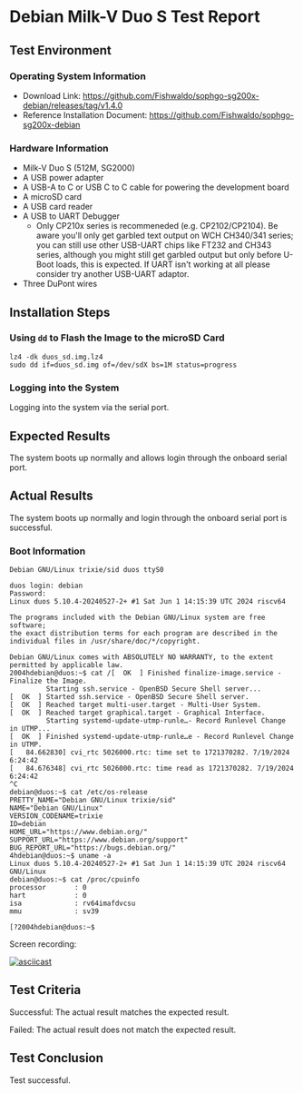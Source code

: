 # Debian Milk-V Duo S Test Report

## Test Environment

### Operating System Information

- Download Link: https://github.com/Fishwaldo/sophgo-sg200x-debian/releases/tag/v1.4.0
- Reference Installation Document: https://github.com/Fishwaldo/sophgo-sg200x-debian

### Hardware Information

- Milk-V Duo S (512M, SG2000)
- A USB power adapter
- A USB-A to C or USB C to C cable for powering the development board
- A microSD card
- A USB card reader
- A USB to UART Debugger   
    - Only CP210x series is recommeneded (e.g. CP2102/CP2104). Be aware you'll only get garbled text output on WCH CH340/341 series; you can still use other USB-UART chips like FT232 and CH343 series, although you might still get garbled output but only before U-Boot loads, this is expected. If UART isn't working at all please consider try another USB-UART adaptor.
- Three DuPont wires

## Installation Steps

### Using `dd` to Flash the Image to the microSD Card

```shell
lz4 -dk duos_sd.img.lz4
sudo dd if=duos_sd.img of=/dev/sdX bs=1M status=progress
```

### Logging into the System

Logging into the system via the serial port.

## Expected Results

The system boots up normally and allows login through the onboard serial port.

## Actual Results

The system boots up normally and login through the onboard serial port is successful.

### Boot Information

```log
Debian GNU/Linux trixie/sid duos ttyS0

duos login: debian
Password:
Linux duos 5.10.4-20240527-2+ #1 Sat Jun 1 14:15:39 UTC 2024 riscv64

The programs included with the Debian GNU/Linux system are free software;
the exact distribution terms for each program are described in the
individual files in /usr/share/doc/*/copyright.

Debian GNU/Linux comes with ABSOLUTELY NO WARRANTY, to the extent
permitted by applicable law.
2004hdebian@duos:~$ cat /[  OK  ] Finished finalize-image.service - Finalize the Image.
         Starting ssh.service - OpenBSD Secure Shell server...
[  OK  ] Started ssh.service - OpenBSD Secure Shell server.
[  OK  ] Reached target multi-user.target - Multi-User System.
[  OK  ] Reached target graphical.target - Graphical Interface.
         Starting systemd-update-utmp-runle…- Record Runlevel Change in UTMP...
[  OK  ] Finished systemd-update-utmp-runle…e - Record Runlevel Change in UTMP.
[   84.662830] cvi_rtc 5026000.rtc: time set to 1721370282. 7/19/2024 6:24:42
[   84.676348] cvi_rtc 5026000.rtc: time read as 1721370282. 7/19/2024 6:24:42
^C
debian@duos:~$ cat /etc/os-release
PRETTY_NAME="Debian GNU/Linux trixie/sid"
NAME="Debian GNU/Linux"
VERSION_CODENAME=trixie
ID=debian
HOME_URL="https://www.debian.org/"
SUPPORT_URL="https://www.debian.org/support"
BUG_REPORT_URL="https://bugs.debian.org/"
4hdebian@duos:~$ uname -a
Linux duos 5.10.4-20240527-2+ #1 Sat Jun 1 14:15:39 UTC 2024 riscv64 GNU/Linux
debian@duos:~$ cat /proc/cpuinfo
processor       : 0
hart            : 0
isa             : rv64imafdvcsu
mmu             : sv39

[?2004hdebian@duos:~$
```

Screen recording:

[![asciicast](https://asciinema.org/a/SJ7sck8RtdUvHapuyqs0rPmS4.svg)](https://asciinema.org/a/SJ7sck8RtdUvHapuyqs0rPmS4)


## Test Criteria

Successful: The actual result matches the expected result.

Failed: The actual result does not match the expected result.

## Test Conclusion

Test successful.
